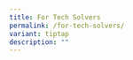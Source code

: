 ```yaml
---
title: For Tech Solvers
permalink: /for-tech-solvers/
variant: tiptap
description: ""
---
```

<p></p>